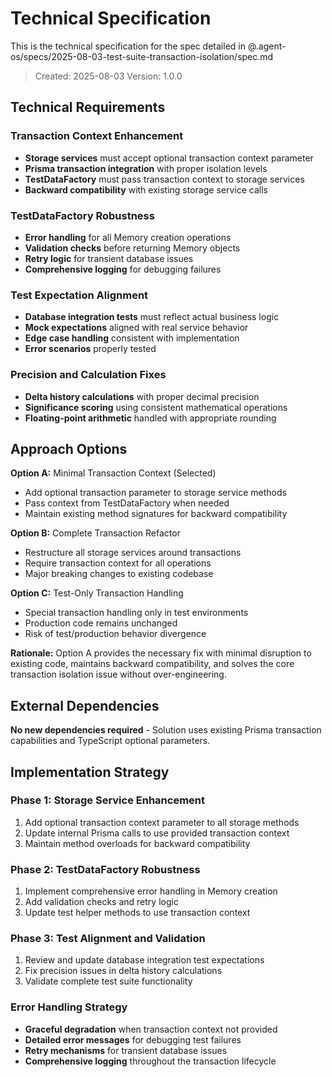 # Technical Specification

This is the technical specification for the spec detailed in @.agent-os/specs/2025-08-03-test-suite-transaction-isolation/spec.md

> Created: 2025-08-03
> Version: 1.0.0

## Technical Requirements

### Transaction Context Enhancement

- **Storage services** must accept optional transaction context parameter
- **Prisma transaction integration** with proper isolation levels
- **TestDataFactory** must pass transaction context to storage services
- **Backward compatibility** with existing storage service calls

### TestDataFactory Robustness

- **Error handling** for all Memory creation operations
- **Validation checks** before returning Memory objects
- **Retry logic** for transient database issues
- **Comprehensive logging** for debugging failures

### Test Expectation Alignment

- **Database integration tests** must reflect actual business logic
- **Mock expectations** aligned with real service behavior
- **Edge case handling** consistent with implementation
- **Error scenarios** properly tested

### Precision and Calculation Fixes

- **Delta history calculations** with proper decimal precision
- **Significance scoring** using consistent mathematical operations
- **Floating-point arithmetic** handled with appropriate rounding

## Approach Options

**Option A:** Minimal Transaction Context (Selected)

- Add optional transaction parameter to storage service methods
- Pass context from TestDataFactory when needed
- Maintain existing method signatures for backward compatibility

**Option B:** Complete Transaction Refactor

- Restructure all storage services around transactions
- Require transaction context for all operations
- Major breaking changes to existing codebase

**Option C:** Test-Only Transaction Handling

- Special transaction handling only in test environments
- Production code remains unchanged
- Risk of test/production behavior divergence

**Rationale:** Option A provides the necessary fix with minimal disruption to existing code, maintains backward compatibility, and solves the core transaction isolation issue without over-engineering.

## External Dependencies

**No new dependencies required** - Solution uses existing Prisma transaction capabilities and TypeScript optional parameters.

## Implementation Strategy

### Phase 1: Storage Service Enhancement

1. Add optional transaction context parameter to all storage methods
2. Update internal Prisma calls to use provided transaction context
3. Maintain method overloads for backward compatibility

### Phase 2: TestDataFactory Robustness

1. Implement comprehensive error handling in Memory creation
2. Add validation checks and retry logic
3. Update test helper methods to use transaction context

### Phase 3: Test Alignment and Validation

1. Review and update database integration test expectations
2. Fix precision issues in delta history calculations
3. Validate complete test suite functionality

### Error Handling Strategy

- **Graceful degradation** when transaction context not provided
- **Detailed error messages** for debugging test failures
- **Retry mechanisms** for transient database issues
- **Comprehensive logging** throughout the transaction lifecycle
